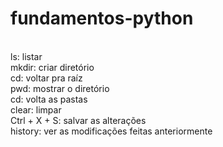 # fundamentos-python

<br /> ls: listar
<br /> mkdir: criar diretório 
<br /> cd: voltar pra raíz
<br /> pwd: mostrar o diretório
<br /> cd: volta as pastas
<br /> clear: limpar
<br /> Ctrl + X + S: salvar as alterações
<br /> history: ver as modificações feitas anteriormente

